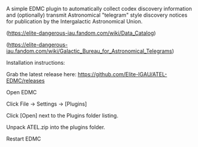 A simple EDMC plugin to automatically collect codex discovery information and (optionally) transmit Astronomical "telegram" style discovery notices for publication by the Intergalactic Astronomical Union. 

(https://elite-dangerous-iau.fandom.com/wiki/Data_Catalog)

(https://elite-dangerous-iau.fandom.com/wiki/Galactic_Bureau_for_Astronomical_Telegrams)

Installation instructions:

Grab the latest release here: https://github.com/Elite-IGAU/ATEL-EDMC/releases

Open EDMC

Click File -> Settings -> [Plugins]

Click [Open] next to the Plugins folder listing.

Unpack ATEL.zip into the plugins folder.

Restart EDMC
